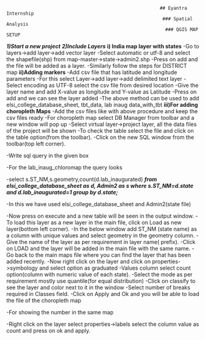                                                            ## Eyantra Internship
                                                             ### Spatial Analysis 
                                                              ### QGIS MAP SETUP

***1)Start a new project***
***2)Include Layers*** 
**i) India map layer with states**
-Go to layers->add layer->add vector layer
-Select automatic or utf-8 and select the shapefile(shp) from map-master->state->admin2.shp
-Press on add and the file will be added as a layer.
-Similarly follow the steps for DISTRICT map
**ii)Adding markers** 
-Add csv file that has latitude and longitude parameters
-For this select Layer->add layer->add delimited text layer
-Select encoding as UTF-8 select the csv file from desired location
-Give the layer name and add X-value as longitude and Y-value as Latitude
-Press on add and we can see the layer added
-The above method can be used to add elsi_college_database_sheet, tbt_data, lab inaug data_with_tbt
**iii)For adding choropleth Maps**
-Add the csv files like with above procedure and keep the csv files ready
-For choropleth map select DB Manager from toolbar and a new window will pop up 
-Select virtual layer->project layer, all the data files of the project will be shown
-To check the table select the file and click on the table option(from the toolbar).
-Click on the new SQL window from the toolbar(top left corner).

-Write sql query in the given box

-For the lab_inaug_chloromap the query looks

-select s.ST_NM,s.geometry,count(d.lab_inaugurated)
***from elsi_college_database_sheet as d, Admin2 as s
where s.ST_NM=d.state and d.lab_inaugurated=1
group by d.state;***

-In this we have used elsi_college_database_sheet and Admin2(state file) 

-Now press on execute and a new table will be seen in the output window.
-To load this layer as a new layer in the main file, click on Load as new layer(bottom left corner).
-In the below window add ST_NM (state name) as a column with unique values and select geometry in the geometry column.
-Give the name of the layer as per requirement in layer name( prefix).
-Click on LOAD and the layer will be added in the main file with the same name.
-Go back to the main maps file where you can find the layer that has been added recently.
-Now right click on the layer and click on properties->symbology and select option as graduated
-Values column select count option(column with numeric value of each state).
-Select the mode as per requirement mostly use quantile(for equal distribution)
-Click on classify to see the layer and color next to it in the window
-Select number of breaks required in Classes field.
-Click on Apply and Ok and you will be able to load the file of the choropleth map

-For showing the number in the same map

-Right click on the layer select properties->labels select the column value as count and press on ok and apply.
